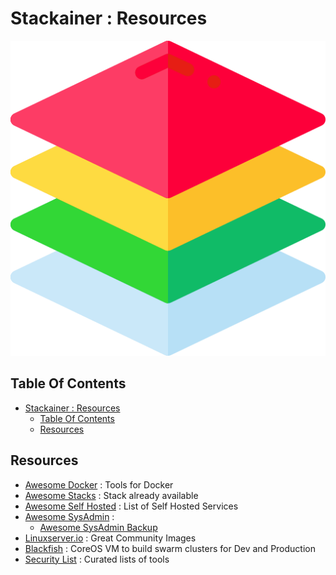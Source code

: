 # Stackainer : Resources

![Icon](../icon.png)

## Table Of Contents

- [Stackainer : Resources](#stackainer--resources)
  - [Table Of Contents](#table-of-contents)
  - [Resources](#resources)

## Resources

- [Awesome Docker](https://github.com/veggiemonk/awesome-docker#container-operations) : Tools for Docker
- [Awesome Stacks](https://github.com/ethibox/awesome-stacks) : Stack already available
- [Awesome Self Hosted](https://github.com/awesome-selfhosted/awesome-selfhosted) : List of Self Hosted Services
- [Awesome SysAdmin](https://github.com/awesome-foss/awesome-sysadmin) :
  - [Awesome SysAdmin Backup](https://github.com/awesome-foss/awesome-sysadmin#backups)
- [Linuxserver.io](https://www.linuxserver.io/) : Great Community Images
- [Blackfish](https://gitlab.com/blackfish/blackfish) : CoreOS VM to build swarm clusters for Dev and Production
- [Security List](https://security-list.js.org/#/) : Curated lists of tools
